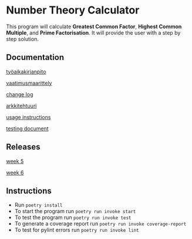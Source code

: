 # Number Theory Calculator

This program will calculate **Greatest Common Factor**, **Highest Common Multiple**, and **Prime Factorisation**. It will provide the user with a step by step solution.

## Documentation

[työaikakirjanpito](https://github.com/SouperSalamander/ot-harjoitustyo/blob/main/dokumentaatio/tyoaikakirjanpito.md)

[vaatimusmaarittely](https://github.com/SouperSalamander/ot-harjoitustyo/blob/main/dokumentaatio/vaatimusmaarittely.md)

[change log](https://github.com/SouperSalamander/ot-harjoitustyo/blob/main/dokumentaatio/changelog.md)

[arkkitehtuuri](https://github.com/SouperSalamander/ot-harjoitustyo/blob/main/dokumentaatio/arkkitehtuuri.md)

[usage instructions](https://github.com/SouperSalamander/ot-harjoitustyo/blob/main/dokumentaatio/usageinstructions.md)

[testing document](https://github.com/SouperSalamander/ot-harjoitustyo/blob/main/dokumentaatio/testdocument.md)

## Releases

[week 5](https://github.com/SouperSalamander/ot-harjoitustyo/releases/tag/viikko5)

[week 6](https://github.com/SouperSalamander/ot-harjoitustyo/releases/tag/viikko6)

## Instructions

* Run `poetry install`
* To start the program run `poetry run invoke start`
* To test the program run `poetry run invoke test`
* To generate a coverage report run `poetry run invoke coverage-report`
* To test for pylint errors run `poetry run invoke lint`
